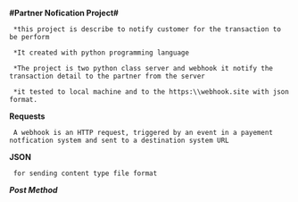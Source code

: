 
**#Partner Nofication Project#**

     *this project is describe to notify customer for the transaction to be perform
  
     *It created with python programming language 
   
     *The project is two python class server and webhook it notify the transaction detail to the partner from the server 
     
     *it tested to local machine and to the https:\\webhook.site with json format.
       
****Requests****

     A webhook is an HTTP request, triggered by an event in a payement notfication system and sent to a destination system URL 
    
****JSON****

     for sending content type file format 

***Post Method***



